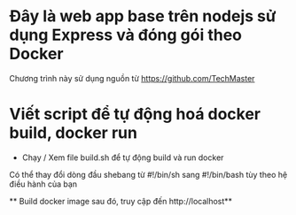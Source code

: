 # Đây là web app base trên nodejs sử dụng Express và đóng gói theo Docker

Chương trình này sử dụng nguồn từ https://github.com/TechMaster

# Viết script để tự động hoá docker build, docker run
- Chạy / Xem file build.sh để tự động build và run docker

Có thể thay đổi dòng đầu shebang từ #!/bin/sh sang #!/bin/bash tùy theo hệ điều hành của bạn

** Build docker image sau đó, truy cập đến http://localhost**
